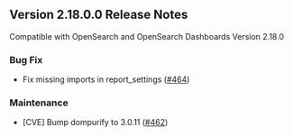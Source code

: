 ## Version 2.18.0.0 Release Notes

Compatible with OpenSearch and OpenSearch Dashboards Version 2.18.0

### Bug Fix
* Fix missing imports in report_settings ([#464](https://github.com/opensearch-project/dashboards-reporting/pull/464))

### Maintenance
* [CVE] Bump dompurify to 3.0.11 ([#462](https://github.com/opensearch-project/dashboards-reporting/pull/462))
